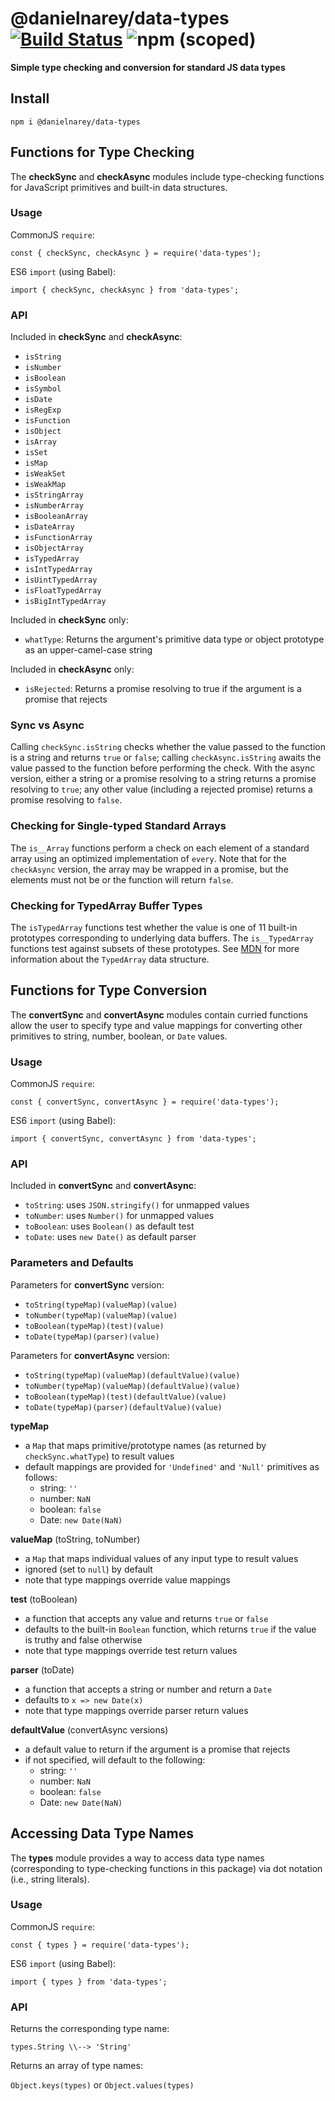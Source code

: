 # @danielnarey/data-types [![Build Status](https://travis-ci.com/danielnarey/data-types.svg?branch=master)](https://travis-ci.com/danielnarey/data-types) ![npm (scoped)](https://img.shields.io/npm/v/@danielnarey/data-types)

**Simple type checking and conversion for standard JS data types**


## Install

```
npm i @danielnarey/data-types
```

## Functions for Type Checking

The **checkSync** and **checkAsync** modules include type-checking functions for JavaScript primitives and built-in data structures.

### Usage

CommonJS `require`:
```
const { checkSync, checkAsync } = require('data-types');
```

ES6 `import` (using Babel):
```
import { checkSync, checkAsync } from 'data-types';
```

### API

Included in **checkSync** and **checkAsync**:
- `isString`
- `isNumber`
- `isBoolean`
- `isSymbol`
- `isDate`
- `isRegExp`
- `isFunction`
- `isObject`
- `isArray`
- `isSet`
- `isMap`
- `isWeakSet`
- `isWeakMap`
- `isStringArray`
- `isNumberArray`
- `isBooleanArray`
- `isDateArray`
- `isFunctionArray`
- `isObjectArray`
- `isTypedArray`
- `isIntTypedArray`
- `isUintTypedArray`
- `isFloatTypedArray`
- `isBigIntTypedArray`

Included in **checkSync** only:
- `whatType`: Returns the argument's primitive data type or object prototype as an upper-camel-case string

Included in **checkAsync** only:
- `isRejected`: Returns a promise resolving to true if the argument is a promise that rejects

### Sync vs Async

Calling `checkSync.isString` checks whether the value passed to the function is a string and returns `true` or `false`; calling `checkAsync.isString` awaits the value passed to the function before performing the check. With the async version, either a string or a promise resolving to a string returns a promise resolving to `true`; any other value (including a rejected promise) returns a promise resolving to `false`. 

### Checking for Single-typed Standard Arrays
The `is__Array` functions perform a check on each element of a standard array using an optimized implementation of `every`. Note that for the `checkAsync` version, the array may be wrapped in a promise, but the elements must not be or the function will return `false`. 

### Checking for TypedArray Buffer Types
The `isTypedArray` functions test whether the value is one of 11 built-in prototypes corresponding to underlying data buffers. The `is__TypedArray` functions test against subsets of these prototypes. See [MDN](https://developer.mozilla.org/en-US/docs/Web/JavaScript/Reference/Global_Objects/TypedArray) for more information about the `TypedArray` data structure.


## Functions for Type Conversion

The **convertSync** and **convertAsync** modules contain curried functions allow the user to specify type and value mappings for converting other primitives to string, number, boolean, or `Date` values. 

### Usage

CommonJS `require`:
```
const { convertSync, convertAsync } = require('data-types');
```

ES6 `import` (using Babel):
```
import { convertSync, convertAsync } from 'data-types';
```

### API

Included in **convertSync** and **convertAsync**:
- `toString`: uses `JSON.stringify()` for unmapped values
- `toNumber`: uses `Number()` for unmapped values
- `toBoolean`: uses `Boolean()` as default test
- `toDate`: uses `new Date()` as default parser

### Parameters and Defaults

Parameters for **convertSync** version:
- `toString(typeMap)(valueMap)(value)`
- `toNumber(typeMap)(valueMap)(value)`
- `toBoolean(typeMap)(test)(value)`
- `toDate(typeMap)(parser)(value)`

Parameters for **convertAsync** version:
- `toString(typeMap)(valueMap)(defaultValue)(value)`
- `toNumber(typeMap)(valueMap)(defaultValue)(value)`
- `toBoolean(typeMap)(test)(defaultValue)(value)`
- `toDate(typeMap)(parser)(defaultValue)(value)`

**typeMap**

- a `Map` that maps primitive/prototype names (as returned by `checkSync.whatType`) to result values
- default mappings are provided for `'Undefined'` and `'Null'` primitives as follows:
  + string: `''`
  + number: `NaN`
  + boolean: `false`
  + Date: `new Date(NaN)`

**valueMap** (toString, toNumber)

- a `Map` that maps individual values of any input type to result values
- ignored (set to `null`) by default
- note that type mappings override value mappings

**test** (toBoolean)
- a function that accepts any value and returns `true` or `false`
- defaults to the built-in `Boolean` function, which returns `true` if the value is truthy and false otherwise
- note that type mappings override test return values

**parser** (toDate)
- a function that accepts a string or number and return a `Date`
- defaults to `x => new Date(x)`
- note that type mappings override parser return values

**defaultValue** (convertAsync versions)
- a default value to return if the argument is a promise that rejects
- if not specified, will default to the following: 
  + string: `''`
  + number: `NaN`
  + boolean: `false`
  + Date: `new Date(NaN)`


## Accessing Data Type Names

The **types** module provides a way to access data type names (corresponding to type-checking functions in this package) via dot notation (i.e., string literals). 

### Usage

CommonJS `require`:
```
const { types } = require('data-types');
```

ES6 `import` (using Babel):
```
import { types } from 'data-types';
```

### API

Returns the corresponding type name: 

`types.String \\--> 'String'` 

Returns an array of type names: 

`Object.keys(types)` or `Object.values(types)`
